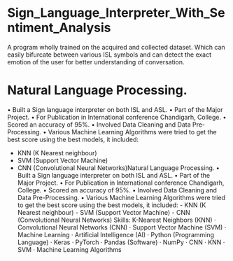 # Sign_Language_Interpreter_With_Sentiment_Analysis
A program wholly trained on the acquired and collected dataset. Which can easily bifurcate between various ISL symbols and can detect the exact emotion of the user for better understanding of conversation.


# Natural Language Processing. 
• Built a Sign language interpreter on both ISL and ASL. 
• Part of the Major Project. 
• For Publication in International conference Chandigarh, College. 
• Scored an accuracy of 95%. 
• Involved Data Cleaning and Data Pre-Processing. 
• Various Machine Learning Algorithms were tried to get the best score using the best models, it included: 
 
- KNN (K Nearest neighbour) 
- SVM (Support Vector Machine) 
- CNN (Convolutional Neural Networks)Natural Language Processing. • Built a Sign language interpreter on both ISL and ASL. • Part of the Major Project. • For Publication in International conference Chandigarh, College. • Scored an accuracy of 95%. • Involved Data Cleaning and Data Pre-Processing. • Various Machine Learning Algorithms were tried to get the best score using the best models, it included: - KNN (K Nearest neighbour) - SVM (Support Vector Machine) - CNN (Convolutional Neural Networks)
Skills: K-Nearest Neighbors (KNN) · Convolutional Neural Networks (CNN) · Support Vector Machine (SVM) · Machine Learning · Artificial Intelligence (AI) · Python (Programming Language) · Keras · PyTorch · Pandas (Software) · NumPy · CNN · KNN · SVM · Machine Learning Algorithms
